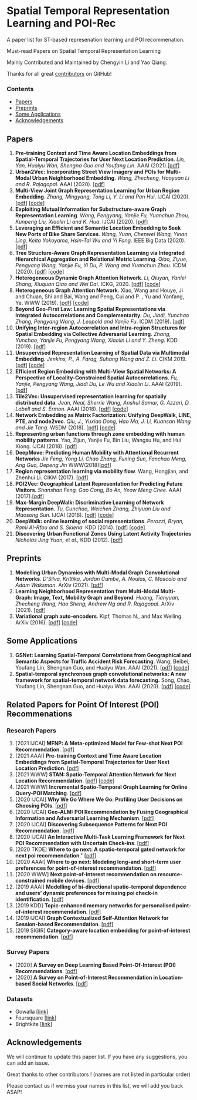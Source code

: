 # Spatial Temporal Representation Learning and POI-Rec

A paper list for ST-based represenation learning and POI recommenation.

Must-read Papers on Spatial Temporal Representation Learning

Mainly Contributed and Maintained by Chengyin Li and Yao Qiang.

Thanks for all great [contributors](#acknowledgements) on GitHub!

### Contents

* [Papers](#papers)
* [Preprints](#preprints)
* [Some Applications](#some-applications)
* [Acknowledgements](#acknowledgements)


## Papers

1. **Pre-training Context and Time Aware Location Embeddings from Spatial-Temporal Trajectories for User Next Location Prediction**. *Lin, Yan, Huaiyu Wan, Shengna Guo and Youfang Lin*. AAAI (2021).[[pdf](http://faculty.bjtu.edu.cn/media/rte/file/2021/2/1/1612145733.pdf)]
2. **Urban2Vec: Incorporating Street View Imagery and POIs for Multi-Modal Urban Neighborhood Embedding**. *Wang, Zhecheng, Haoyuan Li and R. Rajagopal*. AAAI (2020). [[pdf](https://arxiv.org/pdf/2001.11101.pdf)]
3. **Multi-View Joint Graph Representation Learning for Urban Region Embedding**. *Zhang, Mingyang, Tong Li, Y. Li and Pan Hui*. IJCAI (2020). [[pdf](https://www.ijcai.org/proceedings/2020/0611.pdf)] [[code](https://github.com/mingyangzhang/mv-region-embedding.git)]
4. **Exploiting Mutual Information for Substructure-aware Graph Representation Learning**. *Wang, Pengyang, Yanjie Fu, Yuanchun Zhou, Kunpeng Liu, Xiaolin Li and K. Hua*. IJCAI (2020). [[pdf](https://www.ijcai.org/proceedings/2020/0472.pdf)]
5. **Leveraging an Efficient and Semantic Location Embedding to Seek New Ports of Bike Share Services**. *Wang, Yuan, Chenwei Wang, Yinan Ling, Keita Yokoyama, Hsin-Tai Wu and Yi Fang*. IEEE Big Data (2020). [[pdf](https://arxiv.org/pdf/2011.03158.pdf)]
6. **Tree Structure-Aware Graph Representation Learning via Integrated Hierarchical Aggregation and Relational Metric Learning**. *Qiao, Ziyue, Pengyang Wang, Yanjie Fu, Yi Du, P. Wang and Yuanchun Zhou*. ICDM (2020). [[pdf](http://arxiv.org/pdf/2008.10003)] [[code](https://github.com/joe817/T-GNN)]
7. **Heterogeneous Dynamic Graph Attention Network**. *Li, Qiuyan, Yanlei Shang, Xiuquan Qiao and Wei Dai*. ICKG, 2020. [[pdf](https://ieeexplore.ieee.org/document/9194495)] [[code](https://github.com/thekingofkings/embedding)]
8. **Heterogeneous Graph Attention Network**. Xiao, Wang and Houye, Ji and Chuan, Shi and  Bai, Wang and Peng, Cui and P. , Yu and Yanfang, Ye. WWW (2019). [[pdf](https://dl.acm.org/doi/pdf/10.1145/3308558.3313562?casa_token=gneeHsnsIDYAAAAA:qzmNI-7WD4Ohl0Gz1kE-bLlK4QFaeGgvZbe1waxtdtgwgsS_tZF8EUYVHyVXd_8TSQBGKAVeoPkD)] [[code](https://github.com/Jhy1993/HAN)]
9. **Beyond Geo-First Law: Learning Spatial Representations via Integrated Autocorrelations and Complementarity**. *Du, Jiadi, Yunchao Zhang, Pengyang Wang, J. Leopold and Yanjie Fu*. ICDM (2019). [[pdf](https://ieeexplore.ieee.org/document/8970913)]
10. **Unifying Inter-region Autocorrelation and Intra-region Structures for Spatial Embedding via Collective Adversarial Learning**. *Zhang, Yunchao, Yanjie Fu, Pengyang Wang, Xiaolin Li and Y. Zheng*. KDD (2019). [[pdf](http://urban-computing.com/pdf/yunchao.pdf)] 
11. **Unsupervised Representation Learning of Spatial Data via Multimodal Embedding**. *Jenkins, P., A. Farag, Suhang Wang and Z. Li*. CIKM 2019. [[pdf](https://dl.acm.org/doi/pdf/10.1145/3357384.3358001)] [[code](https://github.com/porterjenkins/region-encoder)]
12. **Efficient Region Embedding with Multi-View Spatial Networks: A Perspective of Locality-Constrained Spatial Autocorrelations**. *Fu, Yanjie, Pengyang Wang, Jiadi Du, Le Wu and Xiaolin Li*.  AAAI (2019). [[pdf](https://aaai.org/ojs/index.php/AAAI/article/download/3879/3757)]
13. **Tile2Vec: Unsupervised representation learning for spatially distributed data**. *Jean, Neal, Sherrie Wang, Anshul Samar, G. Azzari, D. Lobell and S. Ermon*. AAAI (2018). [[pdf](https://arxiv.org/pdf/1805.02855.pdf)] [[code](https://github.com/ermongroup/tile2vec)]
14. **Network Embedding as Matrix Factorization: Unifying DeepWalk, LINE, PTE, and node2vec**. *Qiu, J., Yuxiao Dong, Hao Ma, J. Li, Kuansan Wang and Jie Tang*. WSDM (2018). [[pdf](https://arxiv.org/pdf/1710.02971.pdf)] [[code](https://github.com/xptree/NetMF)]
15. **Representing urban functions through zone embedding with human mobility patterns**. Yao, Zijun, Yanjie Fu, Bin Liu, Wangsu Hu, and Hui Xiong. IJCAI (2018). [[pdf](https://par.nsf.gov/servlets/purl/10074124)]
16. **DeepMove: Predicting Human Mobility with Attentional Recurrent Networks** *Jie Feng, Yong Li, Chao Zhang, Funing Sun, Fanchao Meng, Ang Guo, Depeng Jin* WWW(2018)[[pdf](https://dl.acm.org/doi/pdf/10.1145/3178876.3186058?casa_token=49sHEGMu4_UAAAAA%3AY1b20PMAVfD8ylzc7z3uFqrqUm5jXGeA7epaGuzGTmK_zhHIc3FPThE6cEm2lr1OtoIomM__Xzk)]
17. **Region representation learning via mobility flow**. Wang, Hongjian, and Zhenhui Li. CIKM (2017). [[pdf](https://dl.acm.org/doi/pdf/10.1145/3132847.3133006)]
18. **POI2Vec: Geographical Latent Representation for Predicting Future Visitors**. *Shanshan Feng, Gao Cong, Bo An, Yeow Meng Chee*. AAAI (2017).[[pdf](https://www.aaai.org/ocs/index.php/AAAI/AAAI17/paper/viewPDFInterstitial/14902/13749)]
19. **Max-Margin DeepWalk: Discriminative Learning of Network Representation**. *Tu, Cunchao, Weichen Zhang, Zhiyuan Liu and Maosong Sun*. IJCAI (2016). [[pdf](https://www.ijcai.org/Proceedings/16/Papers/547.pdf)] [[code](https://github.com/thunlp/MMDW)]
20. **DeepWalk: online learning of social representations**. *Perozzi, Bryan, Rami Al-Rfou and S. Skiena*.  KDD (2014). [[pdf](https://arxiv.org/pdf/1403.6652.pdf)] [[code](https://github.com/stefanosantaris/DeepWalk)]
21. **Discovering Urban Functional Zones Using Latent Activity Trajectories** *Nicholas Jing Yuan, et al.,* KDD (2012). [[pdf](https://ieeexplore.ieee.org/stamp/stamp.jsp?arnumber=6871403&casa_token=5XfJ2xP5FWAAAAAA:PJ5DbL-X08zjoWtzD3jziBYUvLOk5lLZWnJzGFJmtRNrufnFlFv62YZPIjr5JEfpS5gz3STs&tag=1)]

## Preprints
1. **Modelling Urban Dynamics with Multi-Modal Graph Convolutional Networks**. *D'Silva, Krittika, Jordan Cambe, A. Noulas, C. Mascolo and Adam Waksman*. ArXiv (2021). [[pdf](https://arxiv.org/pdf/2104.14633.pdf)]
2. **Learning Neighborhood Representation from Multi-Modal Multi-Graph: Image, Text, Mobility Graph and Beyond**. *Huang, Tianyuan, Zhecheng Wang, Hao Sheng, Andrew Ng and R. Rajagopal*. ArXiv (2021). [[pdf](https://arxiv.org/pdf/2105.02489.pdf)]
3. **Variational graph auto-encoders**. Kipf, Thomas N., and Max Welling. ArXiv (2016). [[pdf](https://arxiv.org/pdf/1611.07308.pdf%5D)] [[code](https://github.com/tkipf/gae)]

## Some Applications
1. **GSNet: Learning Spatial-Temporal Correlations from Geographical and Semantic Aspects for Traffic Accident Risk Forecasting**. Wang, Beibei, Youfang Lin, Shengnan Guo, and Huaiyu Wan. AAAI (2021). [[pdf](https://ojs.aaai.org/index.php/AAAI/article/view/16566/16373)] [[code](https://github.com/Echohhhhhh/GSNet)]
2. **Spatial-temporal synchronous graph convolutional networks: A new framework for spatial-temporal network data forecasting.** Song, Chao, Youfang Lin, Shengnan Guo, and Huaiyu Wan. AAAI (2020). [[pdf](https://ojs.aaai.org/index.php/AAAI/article/view/5438/5294)] [[code](https://github.com/Davidham3/STSGCN)]

## Related Papers for Point Of Interest (POI) Recommenations
### Research Papers
1. [2021 IJCAI] **MFNP: A Meta-optimized Model for Few-shot Next POI Recommendation**. [[pdf](https://www.ijcai.org/proceedings/2021/0415.pdf)] 
2. [2021 AAAI] **Pre-training Context and Time Aware Location Embeddings from Spatial-Temporal Trajectories for User Next Location Prediction**. [[pdf](https://www.aaai.org/AAAI21Papers/AAAI-1611.LinY.pdf)]
3. [2021 WWW] **STAN: Spatio-Temporal Attention Network for Next Location Recommendation**. [[pdf](https://dl.acm.org/doi/pdf/10.1145/3442381.3449998)] [[code](https://github.com/yingtaoluo/Spatial-Temporal-Attention-Network-for-POI-Recommendation)] 
4. [2021 WWW] **Incremental Spatio-Temporal Graph Learning for Online Query-POI Matching**. [[pdf](https://dl.acm.org/doi/pdf/10.1145/3442381.3449810)]
5. [2020 IJCAI] **Why We Go Where We Go: Profiling User Decisions on Choosing POIs**. [[pdf](https://www.ijcai.org/proceedings/2020/0478.pdf)]
6. [2020 IJCAI] **Geo-ALM: POI Recommendation by Fusing Geographical Information and Adversarial Learning Mechanism**. [[pdf](https://www.ijcai.org/proceedings/2019/0250.pdf)]
7. [2020 IJCAI] **Discovering Subsequence Patterns for Next POI Recommendation**. [[pdf](https://www.ijcai.org/Proceedings/2020/0445.pdf)]
8. [2020 IJCAI] **An Interactive Multi-Task Learning Framework for Next POI Recommendation with Uncertain Check-ins**. [[pdf](https://www.ijcai.org/proceedings/2020/0491.pdf)]
9. [2020 TKDE] **Where to go next: A spatio-temporal gated network for next poi recommendation**." [[pdf](https://ieeexplore.ieee.org/stamp/stamp.jsp?tp=&arnumber=9133505)]
10. [2020 AAAI] **Where to go next: Modeling long-and short-term user preferences for point-of-interest recommendation**. [[pdf](https://ojs.aaai.org/index.php/AAAI/article/download/5353/5209)]
11. [2020 WWW] **Next point-of-interest recommendation on resource-constrained mobile devices**. [[pdf](https://dl.acm.org/doi/pdf/10.1145/3366423.3380170)]
12. [2019 AAAI] **Modelling of bi-directional spatio-temporal dependence and users’ dynamic preferences for missing poi check-in identification**. [[pdf](https://ojs.aaai.org/index.php/AAAI/article/view/4486)]
13. [2019 KDD] **Topic-enhanced memory networks for personalised point-of-interest recommendation**. [[pdf](https://dl.acm.org/doi/pdf/10.1145/3292500.3330781)]
14. [2019 IJCAI] **Graph Contextualized Self-Attention Network for Session-based Recommendation**. [[pdf](https://www.ijcai.org/proceedings/2019/0547.pdf)]
15. [2019 SIGIR] **Category-aware location embedding for point-of-interest recommendation**. [[pdf](https://dl.acm.org/doi/pdf/10.1145/3341981.3344240)]

### Survey Papers
- [2020] **A Survey on Deep Learning Based Point-Of-Interest (POI) Recommendations**. [[pdf](https://arxiv.org/abs/2011.10187)] 
- [2020] **A Survey on Point-of-Interest Recommendation in Location-based Social Networks**. [[pdf](https://dl.acm.org/doi/pdf/10.1145/3428658.3430970)]

### Datasets
- Gowalla [[link](http://snap.stanford.edu/data/loc-gowalla.html)] 
- Foursquare [[link](https://sites.google.com/site/yangdingqi/home/foursquare-dataset)]
- Brightkite [[link](http://snap.stanford.edu/data/loc-brightkite.html)] 



## Acknowledgements
We will continue to update this paper list. If you have any suggestions, you can add an issue. 

Great thanks to other contributors ! (names are not listed in particular order)

Please contact us if we miss your names in this list, we will add you back ASAP!
